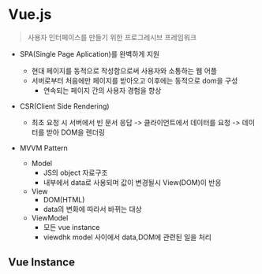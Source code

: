 # Vue.js

> 사용자 인터페이스를 만들기 위한 프로그레시브 프레임워크

- SPA(Single Page Aplication)를 완벽하게 지원
  - 현대 페이지를 동적으로 작성함으로써 사용자와 소통하는 웹 어플
  - 서버로부터 처음에만 페이지를 받아오고 이후에는 동적으로 dom을 구성
    - 연속되는 페이지 간의 사용자 경험을 향상
- CSR(Client Side Rendering)
  - 최초 요청 시 서버에서 빈 문서 응답 -> 클라이언트에서 데이터를 요청 -> 데이터를 받아 DOM을 렌더링

- MVVM Pattern
  - Model
    - JS의 object 자료구조
    - 내부에서 data로 사용되며 값이 변경될시 View(DOM)이 반응
  - View
    - DOM(HTML)
    - data의 변화에 따라서 바뀌는 대상
  - ViewModel
    - 모든 vue instance
    - viewdhk model 사이에서 data,DOM에 관련된 일을 처리



## Vue Instance

